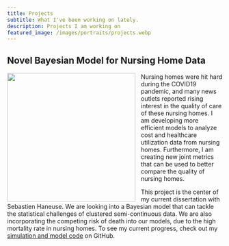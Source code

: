 ```yaml
---
title: Projects
subtitle: What I've been working on lately.
description: Projects I am working on
featured_image: /images/portraits/projects.webp
---
```


## Novel Bayesian Model for Nursing Home Data

<img align="left" width="300" style="padding-right:10px;" src="/images/nursing.webp"> Nursing homes were hit hard during the COVID19 pandemic, and many news outlets reported rising interest in the quality of care of these nursing homes. I am developing more efficient models to analyze cost and healthcare utilization data from nursing homes. Furthermore, I am creating new joint metrics that can be used to better compare the quality of nursing homes.

This project is the center of my current dissertation with Sebastien Haneuse. We are looking into a Bayesian model that can tackle the statistical challenges of clustered semi-continuous data. We are also incorporating the competing risk of death into our models, due to the high mortality rate in nursing homes. To see my current progress, check out my <a href="https://github.com/luuj/Semi-continuous-Bayesian-Modeling">simulation and model code</a> on GitHub.
